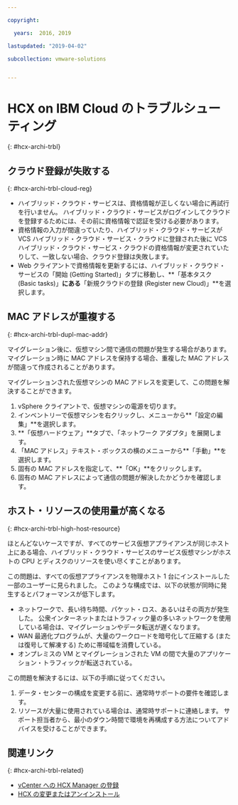 ```yaml
---

copyright:

  years:  2016, 2019

lastupdated: "2019-04-02"

subcollection: vmware-solutions


---
```

# HCX on IBM Cloud のトラブルシューティング
{: #hcx-archi-trbl}

## クラウド登録が失敗する
{: #hcx-archi-trbl-cloud-reg}

* ハイブリッド・クラウド・サービスは、資格情報が正しくない場合に再試行を行いません。 ハイブリッド・クラウド・サービスがログインしてクラウドを登録するためには、その前に資格情報で認証を受ける必要があります。
* 資格情報の入力が間違っていたり、ハイブリッド・クラウド・サービスが VCS ハイブリッド・クラウド・サービス・クラウドに登録された後に VCS ハイブリッド・クラウド・サービス・クラウドの資格情報が変更されていたりして、一致しない場合、クラウド登録は失敗します。
* Web クライアントで資格情報を更新するには、ハイブリッド・クラウド・サービスの「開始 (Getting Started)」タブに移動し、**「基本タスク (Basic tasks)」**にある**「新規クラウドの登録 (Register new Cloud)」**を選択します。

## MAC アドレスが重複する
{: #hcx-archi-trbl-dupl-mac-addr}

マイグレーション後に、仮想マシン間で通信の問題が発生する場合があります。 マイグレーション時に MAC アドレスを保持する場合、重複した MAC アドレスが間違って作成されることがあります。

マイグレーションされた仮想マシンの MAC アドレスを変更して、この問題を解決することができます。

1. vSphere クライアントで、仮想マシンの電源を切ります。
2. インベントリーで仮想マシンを右クリックし、メニューから**「設定の編集」**を選択します。
3. **「仮想ハードウェア」**タブで、「ネットワーク アダプタ」を展開します。
4. 「MAC アドレス」テキスト・ボックスの横のメニューから**「手動」**を選択します。
5. 固有の MAC アドレスを指定して、**「OK」**をクリックします。
6. 固有の MAC アドレスによって通信の問題が解決したかどうかを確認します。

## ホスト・リソースの使用量が高くなる
{: #hcx-archi-trbl-high-host-resource}

ほとんどないケースですが、すべてのサービス仮想アプライアンスが同じホスト上にある場合、ハイブリッド・クラウド・サービスのサービス仮想マシンがホストの CPU とディスクのリソースを使い尽くすことがあります。

この問題は、すべての仮想アプライアンスを物理ホスト 1 台にインストールした一部のユーザーに見られました。 このような構成では、以下の状態が同時に発生するとパフォーマンスが低下します。
* ネットワークで、長い待ち時間、パケット・ロス、あるいはその両方が発生した。 公衆インターネットまたはトラフィック量の多いネットワークを使用している場合は、マイグレーションやデータ転送が遅くなります。
* WAN 最適化プログラムが、大量のワークロードを暗号化して圧縮する (または復号して解凍する) ために帯域幅を消費している。
* オンプレミスの VM とマイグレーションされた VM の間で大量のアプリケーション・トラフィックが転送されている。

この問題を解決するには、以下の手順に従ってください。

1. データ・センターの構成を変更する前に、通常時サポートの要件を確認します。
2. リソースが大量に使用されている場合は、通常時サポートに連絡します。 サポート担当者から、最小のダウン時間で環境を再構成する方法についてアドバイスを受けることができます。

## 関連リンク
{: #hcx-archi-trbl-related}

* [vCenter への HCX Manager の登録](/docs/services/vmwaresolutions/archiref/hcx-archi?topic=vmware-solutions-hcx-archi-reg-vcenter)
* [HCX の変更またはアンインストール](/docs/services/vmwaresolutions/archiref/hcx-archi?topic=vmware-solutions-hcx-archi-mod-uninstall)
